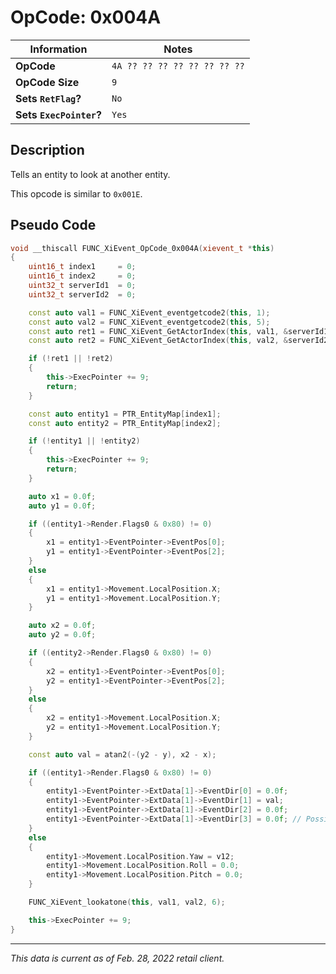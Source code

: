 # OpCode: 0x004A

| Information               | Notes |
|---                        |---    |
| **OpCode**                | `4A ?? ?? ?? ?? ?? ?? ?? ??` |
| **OpCode Size**           | `9`   |
| **Sets `RetFlag`?**       | `No`  |
| **Sets `ExecPointer`?**   | `Yes` |

## Description

Tells an entity to look at another entity.

This opcode is similar to `0x001E`.

## Pseudo Code

```cpp
void __thiscall FUNC_XiEvent_OpCode_0x004A(xievent_t *this)
{
    uint16_t index1     = 0;
    uint16_t index2     = 0;
    uint32_t serverId1  = 0;
    uint32_t serverId2  = 0;

    const auto val1 = FUNC_XiEvent_eventgetcode2(this, 1);
    const auto val2 = FUNC_XiEvent_eventgetcode2(this, 5);
    const auto ret1 = FUNC_XiEvent_GetActorIndex(this, val1, &serverId1, &index1);
    const auto ret2 = FUNC_XiEvent_GetActorIndex(this, val2, &serverId2, &index2);

    if (!ret1 || !ret2)
    {
        this->ExecPointer += 9;
        return;
    }

    const auto entity1 = PTR_EntityMap[index1];
    const auto entity2 = PTR_EntityMap[index2];

    if (!entity1 || !entity2)
    {
        this->ExecPointer += 9;
        return;
    }

    auto x1 = 0.0f;
    auto y1 = 0.0f;

    if ((entity1->Render.Flags0 & 0x80) != 0)
    {
        x1 = entity1->EventPointer->EventPos[0];
        y1 = entity1->EventPointer->EventPos[2];
    }
    else
    {
        x1 = entity1->Movement.LocalPosition.X;
        y1 = entity1->Movement.LocalPosition.Y;
    }

    auto x2 = 0.0f;
    auto y2 = 0.0f;

    if ((entity2->Render.Flags0 & 0x80) != 0)
    {
        x2 = entity1->EventPointer->EventPos[0];
        y2 = entity1->EventPointer->EventPos[2];
    }
    else
    {
        x2 = entity1->Movement.LocalPosition.X;
        y2 = entity1->Movement.LocalPosition.Y;
    }

    const auto val = atan2(-(y2 - y), x2 - x);

    if ((entity1->Render.Flags0 & 0x80) != 0)
    {
        entity1->EventPointer->ExtData[1]->EventDir[0] = 0.0f;
        entity1->EventPointer->ExtData[1]->EventDir[1] = val;
        entity1->EventPointer->ExtData[1]->EventDir[2] = 0.0f;
        entity1->EventPointer->ExtData[1]->EventDir[3] = 0.0f; // Possibly wrong..
    }
    else
    {
        entity1->Movement.LocalPosition.Yaw = v12;
        entity1->Movement.LocalPosition.Roll = 0.0;
        entity1->Movement.LocalPosition.Pitch = 0.0;
    }

    FUNC_XiEvent_lookatone(this, val1, val2, 6);

    this->ExecPointer += 9;
}
```

---

_This data is current as of Feb. 28, 2022 retail client._